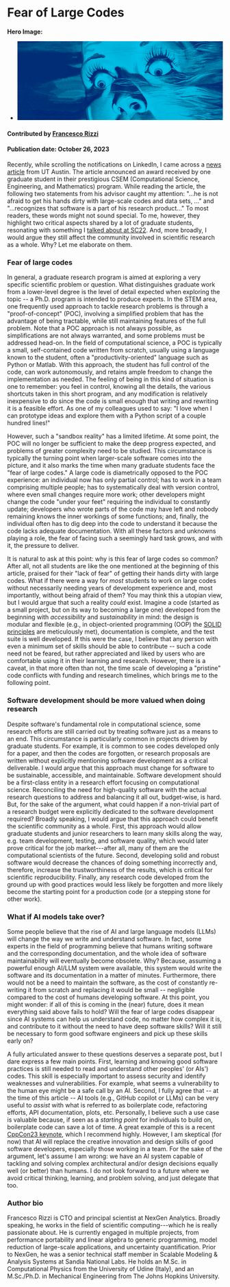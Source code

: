 # Fear of Large Codes

**Hero Image:**

 - <img src='../../images/Blog_2310_BigCode.png' />

#### Contributed by [Francesco Rizzi](https://github.com/fnrizzi)

#### Publication date: October 26, 2023

<!-- Possible deck sentence, if needed
The solution to "the fear of large codes" might start from considering software development as first-class part of research. Or maybe will come from AI?
-->

Recently, while scrolling the notifications on LinkedIn, I came across a [news article](https://oden.utexas.edu/news-and-events/news/Shane-McQuarrie-wins-BGCE-Prize/) from UT Austin.
The article announced an award received by one graduate student in their
prestigious CSEM (Computational Science, Engineering, and Mathematics) program.
While reading the article, the following two statements from his advisor caught my attention:
"...he is not afraid to get his hands dirty with large-scale codes and data sets, ..." and
"...recognizes that software is a part of his research product..."
To most readers, these words might not sound special. To me, however, they highlight
two critical aspects shared by a lot of graduate students, resonating with something I [talked about at SC22](https://github.com/fnrizzi/sc22_bof_slides).
And, more broadly, I would argue they still affect the community involved in scientific research as a whole.
Why? Let me elaborate on them.

### Fear of large codes

In general, a graduate research program is aimed at exploring a very specific scientific problem or question.
What distinguishes graduate work from a lower-level degree is the level of detail expected when exploring the topic -- a Ph.D. program is intended to produce experts.
In the STEM area, one frequently used approach to tackle research problems is through a "proof-of-concept" (POC), involving a simplified problem that has the advantage of being tractable, while still maintaining features of the full problem.
Note that a POC approach is not always possible, as simplifications are not always warranted, and some problems must be addressed head-on.
In the field of computational science, a POC is typically a small, self-contained code written from scratch, usually using a language known to the student, often a "productivity-oriented" language such as Python or Matlab.
With this approach, the student has full control of the code, can work autonomously, and retains ample freedom to change the implementation as needed.
The feeling of being in this kind of situation is one to remember: you feel in control, knowing all the details, the various shortcuts taken in this short program, and any modification is relatively inexpensive to do since the code is small enough that writing and rewriting it is a feasible effort.
As one of my colleagues used to say: "I love when I can prototype ideas and explore them with a Python script of a couple hundred lines!"

However, such a "sandbox reality" has a limited lifetime.
At some point, the POC will no longer be sufficient to make the deep progress expected, and problems of greater complexity need to be studied.
This circumstance is typically the turning point when larger-scale software comes into the picture, and it also marks the time when many graduate students face the "fear of large codes."
A large code is diametrically opposed to the POC experience: an individual now has only partial control; has to work in a team comprising multiple people; has to systematically deal with version control, where even small changes require more work; other developers might change the code "under your feet" requiring the individual to constantly update; developers who wrote parts of the code may have left and nobody remaining knows the inner workings of some functions; and, finally, the individual often has to dig deep into the code to understand it because the code lacks adequate documentation.
With all these factors and unknowns playing a role, the fear of facing such a seemingly hard task grows, and with it, the pressure to deliver.

It is natural to ask at this point: why is this fear of large codes so common?
After all, not all students are like the one mentioned at the beginning of this article, praised for their "lack of fear" of getting their hands dirty with large codes.
What if there were a way for *most* students to work on large codes without necessarily needing years of development experience and, most importantly, without being afraid of them?
You may think this a utopian view, but I would argue that such a reality *could* exist.
Imagine a code (started as a small project, but on its way to becoming a large one) developed from the beginning with *accessibility* and *sustainability* in mind: the design is modular and flexible (e.g., in object-oriented programming (OOP) the [SOLID principles](https://en.wikipedia.org/wiki/SOLID) are meticulously met), documentation is complete, and the test suite is well developed.
If this were the case, I believe that any person with even a minimum set of skills should be able to contribute -- such a code need not be feared, but rather appreciated and liked by users who are comfortable using it in their learning and research.
However, there is a caveat, in that more often than not, the time scale of developing a "pristine" code conflicts with funding and research timelines, which brings me to the following point.

### Software development should be more valued when doing research

Despite software's fundamental role in computational science, some research efforts are still carried out by treating software just as a means to an end.
This circumstance is particularly common in projects driven by graduate students.
For example, it is common to see codes developed only for a paper, and then the codes are forgotten, or research proposals are written without explicitly mentioning software development as a critical deliverable.
I would argue that this approach must change for software to be sustainable, accessible, and maintainable.
Software development should be a first-class entity in a research effort focusing on computational science.
Reconciling the need for high-quality software with the actual research questions to address and balancing it all out, budget-wise, is hard.
But, for the sake of the argument, what could happen if a non-trivial part of a research budget were explicitly dedicated to the software development required?
Broadly speaking, I would argue that this approach could benefit the scientific community as a whole.
First, this approach would allow graduate students and junior researchers to learn many skills along the way, e.g. team development, testing, and software quality, which would later prove critical for the job market---after all, many of them are the computational scientists of the future.
Second, developing solid and robust software would decrease the chances of doing something incorrectly and, therefore, increase the trustworthiness of the results, which is critical for scientific reproducibility.
Finally, any research code developed from the ground up with good practices would less likely be forgotten and more likely become the starting point for a production code (or a stepping stone for other work).
<!--
For graduate students, this would have a key benefit: it would allow students to learn many skills along the way, e.g. team development, testing, and software quality, that would later prove critical for the job market.
After all, many graduate students and junior researchers are the computational scientists of the future.
More broadly, for a research idea or a proposal, I see two critical benefits: (a) solid, robust software would decrease the chances of doing something incorrectly and, therefore, increase the trustworthiness of the results and benefit scientific reproducibility; (b) any research code developed from the ground up with good practices would less likely be forgotten and more likely to become the starting point for a production code.
-->

### What if AI models take over?

Some people believe that the rise of AI and large language models (LLMs) will change the way we write and understand software.
In fact, some experts in the field of programming believe that humans writing software and the corresponding documentation, and the whole idea of software maintainability will eventually become obsolete.
Why?
Because, assuming a powerful enough AI/LLM system were available, this system would write the software and its documentation in a matter of minutes.
Furthermore, there would not be a need to maintain the software, as the cost of constantly re-writing it from scratch and replacing it would be small -- negligible compared to the cost of humans developing software.
At this point, you might wonder: if all of this is coming in the (near) future, does it mean everything said above fails to hold?
Will the fear of large codes disappear since AI systems can help us understand code, no matter how complex it is, and contribute to it without the need to have deep software skills?
Will it still be necessary to form good software engineers and pick up these skills early on?

A fully articulated answer to these questions deserves a separate post, but I dare express a few main points.
First, learning and knowing good software practices is still needed to read and understand other peoples' (or AIs') codes.
This skill is especially important to assess security and identify weaknesses and vulnerabilities.
For example, what seems a vulnerability to the human eye might be a safe call by an AI.
Second, I fully agree that -- at the time of this article -- AI tools (e.g., GitHub copilot or LLMs) can be very useful to *assist* with what is referred to as boilerplate code, refactoring efforts, API documentation, plots, etc.
Personally, I believe such a use case is valuable because, if seen as a *starting point* for individuals to build on, boilerplate code can save a lot of time.
A great example of this is a recent [CppCon23 keynote](https://www.youtube.com/watch?v=J48YTbdJNNc&t=3999s), which I recommend highly.
However, I am skeptical (for now) that AI will replace the creative innovation and design skills of good software developers, especially those working in a team.
For the sake of the argument, let's assume I am wrong: we have an AI system capable of tackling and solving complex architectural and/or design decisions equally well (or better) than humans.
I do not look forward to a future where we avoid critical thinking, learning, and problem solving, and just delegate that too.

### Author bio

Francesco Rizzi is CTO and principal scientist at NexGen Analytics. Broadly speaking, he works in the field of scientific computing---which he is really passionate about.
He is currently engaged in multiple projects, from performance portability and linear algebra to generic programming, model reduction of large-scale applications, and uncertainty quantification.
Prior to NexGen, he was a senior technical staff member in Scalable Modeling & Analysis Systems at Sandia National Labs.
He holds an M.Sc. in Computational Physics from the University of Udine (Italy), and an M.Sc./Ph.D. in Mechanical Engineering from The Johns Hopkins University.

<!---
Publish: yes
Topics: "software engineering"
--->
